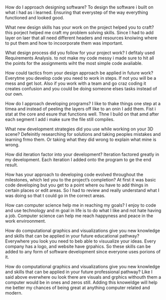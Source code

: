 How do I approach designing software?
To design the software i built on what i had as  i learned. Ensuring that everystep of the way everything functioned and looked good.

What new design skills has your work on the project helped you to craft?
this porject helped me craft my problem solving skills. Since I had to add layer on laer that all need different headers and resources knoiwing where to put them and how to incoorporate them was important.

What design process did you follow for your project work?
I defitaly used Requirements Analysis. to not make my code messy i made sure to hit all the points for the assignments wiht the most simple code avaliable.

How could tactics from your design approach be applied in future work?
Everytme you develop code you need to work in steps. If not you will be a mess and get lsot. Also if you work with a team and go craz coding it creates confusion and you could be doing someone elses tasks instead of our own.

How do I approach developing programs?
I like to thake things one step at a timea and instead of peeling the layers off like to an onin I add them. Fist i stat at the core and esure that functions well. Thne I build on that amd after each segment I add i make sure the file still compiles. 

What new development strategies did you use while working on your 3D scene?
Defeinitly researching for solutions and taking peoples mistakes and learning frmo them. Or taking what they did wrong to explain what mine is wrong. 

How did iteration factor into your development?
Iteration factored greatly in my development. Each iteration I added onto the program to ge the end result.

How has your approach to developing code evolved throughout the milestones, which led you to the project’s completion?
At first it was basic code developing but you get to a point where ou have to add things in certain places or edit areas. So I had to review and really understand what I was doing so that t could go in the correct areas.

How can computer science help me in reaching my goals?
I enjoy to code and use technology and m  goal in life is to do what I like and not hate having a job. Computer science can help me reach happyness and peace in the work enviroonment.

How do computational graphics and visualizations give you new knowledge and skills that can be applied in your future educational pathway? 
Everywhere you look you need to beb able to visuualize your ideas. Every company has a logo, and website have grpahics. So these skills can be added to any form of software development since everyone uses porions of it.

How do computational graphics and visualizations give you new knowledge and skills that can be applied in your future professional pathway? 
Like I said above everwhere ou look there are visuals and grphics withouth them a computer would be in ones and zeros still. Adding this knoweldge will help me better my chances of being great at anything computer related and modern.
